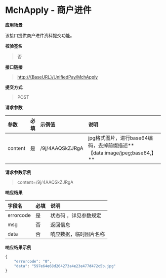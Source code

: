 # MchApply - 商户进件

**应用场景**

该接口提供商户进件资料提交功能。

**校验签名**

> 否

**接口链接**

> [http://{BaseURL}/UnifiedPay/MchApply](http://{BaseURL}/OpenPlatform/Login)

**提交方式**

> POST

**请求参数**

| 参数 | 必填 | 示例值 | 说明 |
| :--- | :--- | :--- | :--- |
| content | 是 | /9j/4AAQSkZJRgA | jpg格式图片，进行base64编码，去掉前缀描述**【data:image/jpeg;base64,】** |

**请求参数示例**

> content=/9j/4AAQSkZJRgA

**响应结果**

| 字段名 | 必填 | 说明 |
| :--- | :--- | :--- |
| errorcode | 是 | 状态码 ，详见参数规定 |
| msg | 否 | 返回信息 |
| data | 否 | 响应数据，临时图片名称 |

**响应结果示例**

```js
{
    "errorcode": "0",
    "data": "597e64e68d264273a4e23e477d472c5b.jpg"
}
```



